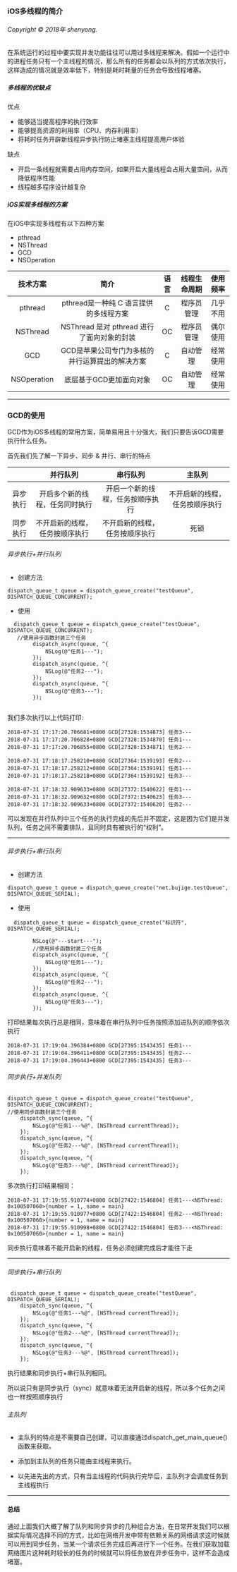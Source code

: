  ### iOS多线程的简介

###### Copyright © 2018年 shenyong. 

在系统运行的过程中要实现并发功能往往可以用过多线程来解决。假如一个运行中的进程任务只有一个主线程的情况，那么所有的任务都会以队列的方式依次执行，这样造成的情况就是效率低下，特别是耗时耗量的任务会导致线程堵塞。

##### 多线程的优缺点

优点

- 能够适当提高程序的执行效率
- 能够提高资源的利用率（CPU、内存利用率）
- 将耗时任务开辟新线程异步执行防止堵塞主线程提高用户体验

缺点

- 开启一条线程就需要占用内存空间，如果开启大量线程会占用大量空间，从而降低程序性能
- 线程越多程序设计越复杂

##### iOS实现多线程的方案

在iOS中实现多线程有以下四种方案

- pthread
- NSThread
- GCD
- NSOperation

|  技术方案   |                      简介                       | 语言 | 线程生命周期 | 使用频率 |
| :---------: | :---------------------------------------------: | :--: | :----------: | :------: |
|   pthread   |     pthread是一种纯 C 语言提供的多线程方案      |  C   |  程序员管理  | 几乎不用 |
|  NSThread   |   NSThread 是对 pthread 进行了面向对象的封装    |  OC  |  程序员管理  | 偶尔使用 |
|     GCD     | GCD是苹果公司专门为多核的并行运算提出的解决方案 |  C   |   自动管理   | 经常使用 |
| NSOperation |             底层基于GCD更加面向对象             |  OC  |   自动管理   | 经常使用 |

***

### GCD的使用

GCD作为iOS多线程的常用方案，简单易用且十分强大，我们只要告诉GCD需要执行什么任务。

首先我们先了解一下异步、同步 & 并行、串行的特点

|          |            并行队列            |             串行队列             |             主队列             |
| :------: | :----------------------------: | :------------------------------: | :----------------------------: |
| 异步执行 | 开启多个新的线程，任务同时执行 | 开启一个新的线程，任务按顺序执行 | 不开启新的线程，任务按顺序执行 |
| 同步执行 | 不开启新的线程，任务按顺序执行 |  不开启新的线程，任务按顺序执行  |              死锁              |

###### 异步执行+并行队列

- 创建方法

```
dispatch_queue_t queue = dispatch_queue_create("testQueue", DISPATCH_QUEUE_CONCURRENT);
```

- 使用

``` 
  dispatch_queue_t queue = dispatch_queue_create("testQueue", DISPATCH_QUEUE_CONCURRENT);
   //使用异步函数封装三个任务
        dispatch_async(queue, ^{
            NSLog(@"任务1---");
        });
        dispatch_async(queue, ^{
            NSLog(@"任务2---");
        });
        dispatch_async(queue, ^{
            NSLog(@"任务3---");
        });
  
```

我们多次执行以上代码打印:

```
2018-07-31 17:17:20.706681+0800 GCD[27328:1534873] 任务3---
2018-07-31 17:17:20.706828+0800 GCD[27328:1534870] 任务1---
2018-07-31 17:17:20.706855+0800 GCD[27328:1534871] 任务2---
```

```
2018-07-31 17:18:17.258210+0800 GCD[27364:1539193] 任务2---
2018-07-31 17:18:17.258212+0800 GCD[27364:1539191] 任务1---
2018-07-31 17:18:17.258218+0800 GCD[27364:1539192] 任务3---
```

```
2018-07-31 17:18:32.909633+0800 GCD[27372:1540622] 任务1---
2018-07-31 17:18:32.909632+0800 GCD[27372:1540623] 任务3---
2018-07-31 17:18:32.909633+0800 GCD[27372:1540620] 任务2---
```

可以发现在并行队列中三个任务的执行完成的先后并不固定，这是因为它们是并发队列，任务之间不需要排队，且同时具有被执行的“权利”。

***

###### 异步执行+串行队列

- 创建方法

```
dispatch_queue_t queue = dispatch_queue_create("net.bujige.testQueue", DISPATCH_QUEUE_SERIAL);
```

- 使用

```
  dispatch_queue_t queue = dispatch_queue_create("标识符", DISPATCH_QUEUE_SERIAL);
        
        NSLog(@"---start---");
        //使用异步函数封装三个任务
        dispatch_async(queue, ^{
            NSLog(@"任务1---");
        });
        dispatch_async(queue, ^{
            NSLog(@"任务2---");
        });
        dispatch_async(queue, ^{
            NSLog(@"任务3---");
        });
```

打印结果每次执行总是相同，意味着在串行队列中任务按照添加进队列的顺序依次执行

```
2018-07-31 17:19:04.396384+0800 GCD[27395:1543435] 任务1---
2018-07-31 17:19:04.396411+0800 GCD[27395:1543435] 任务2---
2018-07-31 17:19:04.396443+0800 GCD[27395:1543435] 任务3---
```



###### 同步执行+并发队列

```
dispatch_queue_t queue = dispatch_queue_create("testQueue", DISPATCH_QUEUE_CONCURRENT);
//使用同步函数封装三个任务
    dispatch_sync(queue, ^{
        NSLog(@"任务1---%@", [NSThread currentThread]);
    });
    dispatch_sync(queue, ^{
        NSLog(@"任务2---%@", [NSThread currentThread]);
    });
    dispatch_sync(queue, ^{
        NSLog(@"任务3---%@", [NSThread currentThread]);
    });
```

多次执行打印结果相同：

```
2018-07-31 17:19:55.910774+0800 GCD[27422:1546804] 任务1---<NSThread: 0x100507060>{number = 1, name = main}
2018-07-31 17:19:55.910977+0800 GCD[27422:1546804] 任务2---<NSThread: 0x100507060>{number = 1, name = main}
2018-07-31 17:19:55.910998+0800 GCD[27422:1546804] 任务3---<NSThread: 0x100507060>{number = 1, name = main}
```



同步执行意味着不能开启新的线程，任务必须创建完成后才能往下走

***

###### 同步执行+串行队列

```
 dispatch_queue_t queue = dispatch_queue_create("testQueue", DISPATCH_QUEUE_SERIAL);
    dispatch_sync(queue, ^{
        NSLog(@"任务1---%@", [NSThread currentThread]);
    });
    dispatch_sync(queue, ^{
        NSLog(@"任务2---%@", [NSThread currentThread]);
    });
    dispatch_sync(queue, ^{
        NSLog(@"任务3---%@", [NSThread currentThread]);
    });
```

执行结果和同步执行+串行队列相同。

所以说只有是同步执行（sync）就意味着无法开启新的线程，所以多个任务之间也一样按照顺序执行

###### 主队列

- 主队列的特点是不需要自己创建，可以直接通过dispatch_get_main_queue()函数来获取。

- 添加到主队列的任务只能由主线程来执行。

- 以先进先出的方式，只有当主线程的代码执行完毕后，主队列才会调度任务到主线程执行

  

---



#### 总结

通过上面我们大概了解了队列和同步异步的几种组合方法，在日常开发我们可以根据实际情况选择不同的方式，比如在网络开发中带有依赖关系的网络请求这时候就可以用到同步任务，当某一个请求任务完成后再进行下一个任务。在我们获取加载网络图片这种耗时较长的任务的时候就可以将任务放在异步任务中，这样不会造成堵塞。